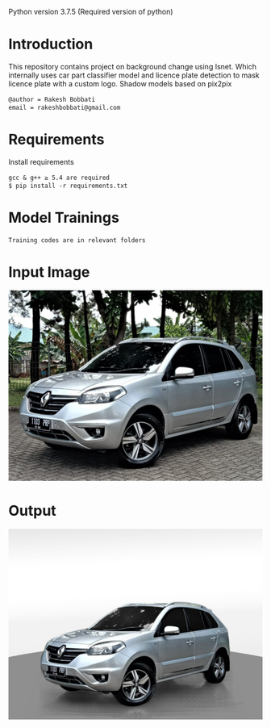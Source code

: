 Python version 3.7.5 (Required version of python)

# Introduction 

This repository contains project on background change using Isnet. Which internally uses car part classifier model and licence plate detection to mask licence plate with a custom logo. Shadow models based on pix2pix

```
@author = Rakesh Bobbati
email = rakeshbobbati@gmail.com

```
# Requirements 

Install requirements
```
gcc & g++ ≥ 5.4 are required
$ pip install -r requirements.txt
```

# Model Trainings
```
Training codes are in relevant folders
```

# Input Image
![input image](car.jpg)

# Output 
![output image](result.jpg)
